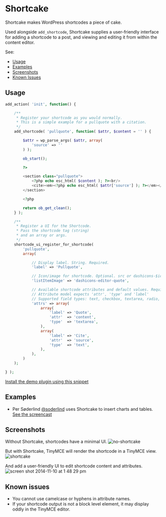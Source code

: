 Shortcake
============

Shortcake makes WordPress shortcodes a piece of cake.

Used alongside `add_shortcode`, Shortcake supplies a user-friendly interface for adding a shortcode to a post, and viewing and editing it from within the content editor.

See:

* [Usage](#usage)
* [Examples](#examples)
* [Screenshots](#screenshots)
* [Known Issues](#known-issues)

## Usage

```php
add_action( 'init', function() {

	/**
	 * Register your shortcode as you would normally.
	 * This is a simple example for a pullquote with a citation.
	 */
	add_shortcode( 'pullquote', function( $attr, $content = '' ) {

		$attr = wp_parse_args( $attr, array(
			'source' => ''
		) );

		ob_start();

		?>

		<section class="pullquote">
			<?php echo esc_html( $content ); ?><br/>
			<cite><em><?php echo esc_html( $attr['source'] ); ?></em></cite>
		</section>

		<?php

		return ob_get_clean();
	} );

	/**
	 * Register a UI for the Shortcode.
	 * Pass the shortcode tag (string)
	 * and an array or args.
	 */
	shortcode_ui_register_for_shortcode(
		'pullquote',
		array(

			// Display label. String. Required.
			'label' => 'Pullquote',

			// Icon/image for shortcode. Optional. src or dashicons-$icon. Defaults to carrot.
			'listItemImage' => 'dashicons-editor-quote',

			// Available shortcode attributes and default values. Required. Array.
			// Attribute model expects 'attr', 'type' and 'label'
			// Supported field types: text, checkbox, textarea, radio, select, email, url, number, and date.
			'attrs' => array(
				array(
					'label' => 'Quote',
					'attr'  => 'content',
					'type'  => 'textarea',
				),
				array(
					'label' => 'Cite',
					'attr'  => 'source',
					'type'  => 'text',
				),
			),
		)
	);

} );

````

[Install the demo plugin using this snippet](https://gist.github.com/Mte90/cb8a0e37565d219062ec)

## Examples

* Per Søderlind [@soderlind](https://twitter.com/soderlind) uses Shortcake to insert charts and tables. [See the screencast](http://screencast.com/t/ZJ1u3CvKF5uq)

## Screenshots
Without Shortcake, shortcodes have a minimal UI.
![no-shortcake](https://cloud.githubusercontent.com/assets/1636964/4981504/a4f1ff98-6909-11e4-8406-aa8a7bba4f4e.png)

But with Shortcake, TinyMCE will render the shortcode in a TinyMCE view.
![shortcake](https://cloud.githubusercontent.com/assets/1636964/4981503/a056e7a0-6909-11e4-925a-0e4e4cb6e812.png)

And add a user-friendly UI to edit shortcode content and attributes.
![screen shot 2014-11-10 at 1 48 29 pm](https://cloud.githubusercontent.com/assets/1636964/4981557/37ddc5e4-690a-11e4-8fb5-089ed4b31336.png)

## Known issues

* You cannot use camelcase or hyphens in attribute names.
* If your shortcode output is not a block level element, it may display oddly in the TinyMCE editor.
